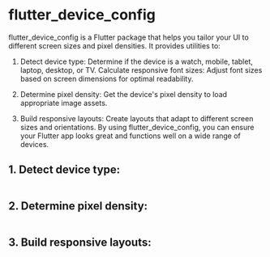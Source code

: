 # flutter_device_config

flutter_device_config is a Flutter package that helps you tailor your UI to different screen sizes
and pixel densities. It provides utilities to:

1. Detect device type: Determine if the device is a watch, mobile, tablet, laptop, desktop, or TV.
   Calculate responsive font sizes: Adjust font sizes based on screen dimensions for optimal
   readability.

2. Determine pixel density: Get the device's pixel density to load appropriate image assets.

3. Build responsive layouts: Create layouts that adapt to different screen sizes and orientations.
   By using flutter_device_config, you can ensure your Flutter app looks great and functions well
   on a wide range of devices.

## 1. Detect device type:

```dart

```

## 2. Determine pixel density:

```dart

```

## 3. Build responsive layouts:

```dart

```